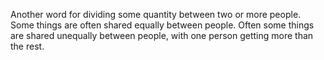 Another word for dividing some quantity between two or more people. Some
things are often shared equally between people. Often some things are
shared unequally between people, with one person getting more than the
rest.

